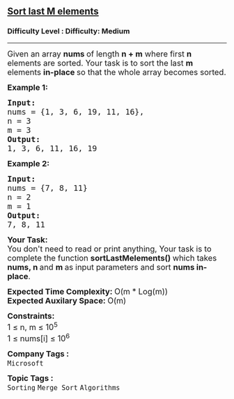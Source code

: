 <h2><a href="https://www.geeksforgeeks.org/problems/sort-last-m-elements--155156/1?page=1&category=Merge%20Sort&sortBy=submissions">Sort last M elements</a></h2><h3>Difficulty Level : Difficulty: Medium</h3><hr><div class="problems_problem_content__Xm_eO"><p><span style="font-size: 18px;">Given an array <strong>nums </strong>of length <strong>n + m</strong> where first <strong>n</strong> elements are sorted. Your task is to sort the last <strong>m</strong><strong> </strong>elements <strong>in-place&nbsp;</strong>so that the whole array becomes sorted.</span></p>
<p><span style="font-size: 18px;"><strong>Example 1:</strong></span></p>
<pre><span style="font-size: 18px;"><strong>Input: 
</strong>nums = {1, 3, 6, 19, 11, 16</span><span style="font-size: 18px;">},
n = 3 
m = 3
<strong>Output: 
</strong>1, 3, 6, 11, 16, 19</span>
</pre>
<p><span style="font-size: 18px;"><strong>Example 2:</strong></span></p>
<pre><span style="font-size: 18px;"><strong>Input: 
</strong>nums = {7, 8, 11} 
n = 2 
m = 1
<strong>Output: 
</strong>7, 8, 11</span>
</pre>
<p><span style="font-size: 18px;"><strong>Your Task:</strong><br>You don't need to read or print anything, Your task is to complete the function <strong>sortLastMelements() </strong>which takes <strong>nums, n </strong>and <strong>m </strong>as input parameters and sort <strong>nums</strong><strong> in-place</strong>.</span></p>
<p><span style="font-size: 18px;"><strong>Expected Time Complexity:&nbsp;</strong>O(m * Log(m))<br><strong>Expected Auxilary Space:&nbsp;</strong>O(m)</span></p>
<p><span style="font-size: 18px;"><strong>Constraints:</strong><br>1 ≤ n, m ≤ 10<sup>5</sup><br>1 ≤ nums[i] ≤ 10<sup>6</sup></span></p></div><p><span style=font-size:18px><strong>Company Tags : </strong><br><code>Microsoft</code>&nbsp;<br><p><span style=font-size:18px><strong>Topic Tags : </strong><br><code>Sorting</code>&nbsp;<code>Merge Sort</code>&nbsp;<code>Algorithms</code>&nbsp;